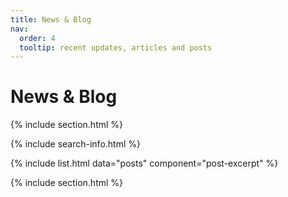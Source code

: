 ```yaml
---
title: News & Blog
nav:
  order: 4
  tooltip: recent updates, articles and posts
---
```


# <i class="fas fa-feather-alt"></i> News & Blog

{% include section.html %}

{% include search-info.html %}

{% include list.html data="posts" component="post-excerpt" %}

{% include section.html %}